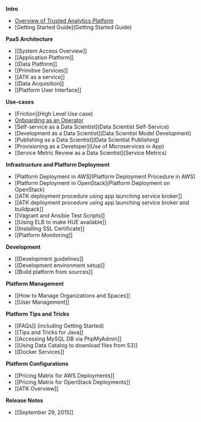 **Intro**

* [Overview of Trusted Analytics Platform](Overview)
* [Getting Started Guide](Getting Started Guide)

**PaaS Architecture**

* [[System Access Overview]]
* [[Application Platform]]
* [[Data Platform]]
* [[Primitive Services]]
* [[ATK as a service]]
* [[Data Acquisition]]
* [[Platform User Interface]]

**Use-cases**

* [Friction](High Level Use case)
* [Onboarding as an Operator](Onboarding)
* [Self-service as a Data Scientist](Data Scientist Self-Service)
* [Development as a Data Scientist](Data Scientist Model Development)
* [Publishing as a Data Scientist](Data Scientist Publishing)
* [Provisioning as a Developer](Use of Microservices in App)
* [Service Metric Review as a Data Scientist](Service Metrics)

**Infrastructure and Platform Deployment**

* [Platform Deployment in AWS](Platform Deployment Procedure in AWS)
* [Platform Deployment in OpenStack](Platform Deployment on OpenStack)
* [[ATK deployment procedure using app launching service broker]]
* [[ATK deployment procedure using app launching service broker and buildpack]]
* [[Vagrant and Ansible Test Scripts]]
* [[Using ELB to make HUE available]]
* [[Installing SSL Certificate]]
* [[Platform Monitoring]]

**Development**

* [[Development guidelines]]
* [[Development environment setup]]
* [[Build platform from sources]]

**Platform Management**

* [[How to Manage Organizations and Spaces]]
* [[User Management]]

**Platform Tips and Tricks**

* [[FAQs]] (including Getting Started)
* [[Tips and Tricks for Java]]
* [[Accessing MySQL DB via PhpMyAdmin]]
* [[Using Data Catalog to download files from S3]]
* [[Docker Services]]

**Platform Configurations**

* [[Pricing Matrix for AWS Deployments]]
* [[Pricing Matrix for OpenStack Deployments]]
* [[ATK Overview]]

**Release Notes**

* [[September 29, 2015]]
